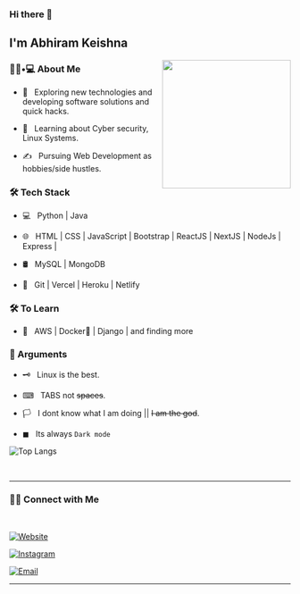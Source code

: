 ### Hi there 👋<h2> I'm Abhiram Keishna</h2>

<img align='right' src="https://media2.giphy.com/media/1sgetPM00wWqJpVUTl/giphy.gif?cid=ecf05e47prn792d97aplx8qtcl1b6bczih67585gw7i5a02m&rid=giphy.gif&ct=s" width="230">

<h3> 👨🏻•💻 About Me </h3>



- 🤔 &nbsp; Exploring new technologies and developing software solutions and quick hacks.

- 🌱 &nbsp; Learning about Cyber security, Linux Systems.

- ✍️ &nbsp; Pursuing Web Development as hobbies/side hustles.


<h3>🛠 Tech Stack</h3>



- 💻 &nbsp; Python | Java 

- 🌐 &nbsp; HTML | CSS | JavaScript | Bootstrap | ReactJS | NextJS | NodeJs | Express | 

- 🛢 &nbsp; MySQL | MongoDB

- 🔧 &nbsp; Git | Vercel | Heroku | Netlify




<h3>🛠 To Learn</h3>

- 🔧 &nbsp; AWS | Docker🐳 | Django | and finding more 




<h3>🤫 Arguments</h3>

- 🗝 &nbsp; Linux is the best.

- ⌨ &nbsp; TABS not ~~spaces~~.

- 🏳 &nbsp; I dont know what I am doing || ~~I am the god~~.

- ◼ &nbsp; Its always `Dark mode`


<!-- 
[![AK's GitHub Stats](https://github-readme-stats.vercel.app/api?username=AbhiramKrishna88&show_icons=true&theme=prussian)](https://github.com/AbhiramKrishna88) -->

![Top Langs](https://github-readme-stats.vercel.app/api/top-langs/?username=abhikrishnaram&show_icons=true&theme=prussian)

<br>



<hr>



<h3> 🤝🏻 Connect with Me </h3>

<br>



<p align="center">

<a href="https://abhikrishnaram.me/"><img alt="Website" src="https://img.shields.io/badge/abhikrishnaram.me-black?style=flat-square&logo=google-chrome"></a>

  
<a href="https://www.instagram.com/abhikrishnaram/"><img alt="Instagram" src="https://img.shields.io/badge/Instagram-abhikrishnaram-black?style=flat-square&logo=instagram"></a>

<a href="mailto:abhikrishnaram88@gmail.com"><img alt="Email" src="https://img.shields.io/badge/Email-abhikrishnaram88@gmail.com-blue?style=flat-square&logo=gmail"></a>

</p>


<hr>
